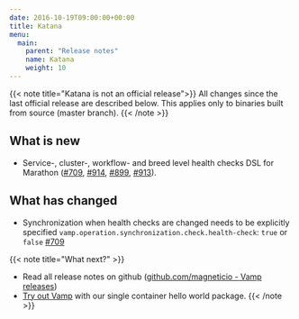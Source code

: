 ```yaml
---
date: 2016-10-19T09:00:00+00:00
title: Katana
menu:
  main:
    parent: "Release notes"
    name: Katana
    weight: 10
---
```


{{< note title="Katana is not an official release">}}
All changes since the last official release are described below. This applies only to binaries built from source (master branch).
{{< /note >}}

## What is new

* Service-, cluster-, workflow- and breed level health checks DSL for Marathon
([#709](https://github.com/magneticio/vamp/issues/709), 
[#914](https://github.com/magneticio/vamp/issues/914),
[#899](https://github.com/magneticio/vamp/issues/899),
[#913](https://github.com/magneticio/vamp/issues/913)).

## What has changed

* Synchronization when health checks are changed needs to be explicitly specified `vamp.operation.synchronization.check.health-check`: `true` or `false` [#709](https://github.com/magneticio/vamp/issues/709)

{{< note title="What next?" >}}
* Read all release notes on github ([github.com/magneticio - Vamp releases](https://github.com/magneticio/vamp/releases))
* [Try out Vamp](/documentation/installation/hello-world) with our single container hello world package.
{{< /note >}}
